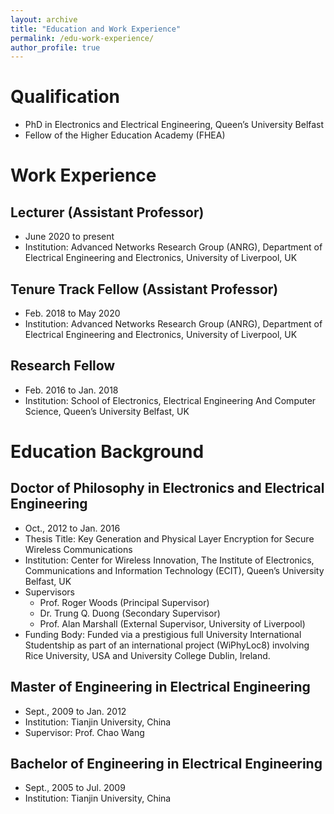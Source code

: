 ```yaml
---
layout: archive
title: "Education and Work Experience"
permalink: /edu-work-experience/
author_profile: true
---
```


# Qualification
* PhD in Electronics and Electrical Engineering, Queen’s University Belfast
* Fellow of the Higher Education Academy (FHEA)


# Work Experience
## Lecturer (Assistant Professor)
* June 2020 to present
* Institution: Advanced Networks Research Group (ANRG), Department of Electrical Engineering and Electronics, University of Liverpool, UK

## Tenure Track Fellow (Assistant Professor)
* Feb. 2018 to May 2020
* Institution: Advanced Networks Research Group (ANRG), Department of Electrical Engineering and Electronics, University of Liverpool, UK

## Research Fellow
* Feb. 2016 to Jan. 2018
* Institution: School of Electronics, Electrical Engineering And Computer Science, Queen’s University Belfast, UK

# Education Background
## Doctor of Philosophy in Electronics and Electrical Engineering
* Oct., 2012 to Jan. 2016
* Thesis Title: Key Generation and Physical Layer Encryption for Secure Wireless Communications
* Institution: Center for Wireless Innovation, The Institute of Electronics, Communications and Information Technology (ECIT), Queen’s University Belfast, UK
* Supervisors
  * Prof. Roger Woods (Principal Supervisor)
  * Dr. Trung Q. Duong (Secondary Supervisor)
  * Prof. Alan Marshall (External Supervisor, University of Liverpool)
* Funding Body: Funded via a prestigious full University International Studentship as part of an international project (WiPhyLoc8) involving Rice University, USA and University College Dublin, Ireland.

## Master of Engineering in Electrical Engineering
* Sept., 2009 to Jan. 2012
* Institution: Tianjin University, China
* Supervisor: Prof. Chao Wang

## Bachelor of Engineering in Electrical Engineering
* Sept., 2005 to Jul. 2009
* Institution: Tianjin University, China
